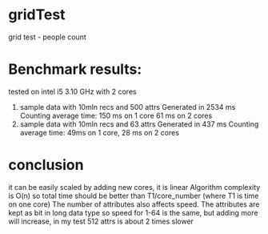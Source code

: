 # gridTest
grid test - people count
# Benchmark results:
tested on intel i5 3.10 GHz with 2 cores
1. sample data with 10mln recs and 500 attrs
  Generated in 2534 ms
  Counting average time: 150 ms on 1 core 61 ms on 2 cores
2. sample data with 10mln recs and 63 attrs
  Generated in 437 ms
  Counting average time: 49ms on 1 core, 28 ms on 2 cores

# conclusion
it can be easily scaled by adding new cores, it is linear
Algorithm complexity is O(n) so total time should be better than T1/core_number (where T1 is time on one core)
The number of attributes also affects speed. The attributes are kept as bit in long data type so speed for 1-64 is the same, but adding more will increase, in my test 512 attrs is about 2 times slower





